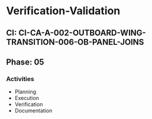 # Verification-Validation

## CI: CI-CA-A-002-OUTBOARD-WING-TRANSITION-006-OB-PANEL-JOINS
## Phase: 05

### Activities
- Planning
- Execution
- Verification
- Documentation

